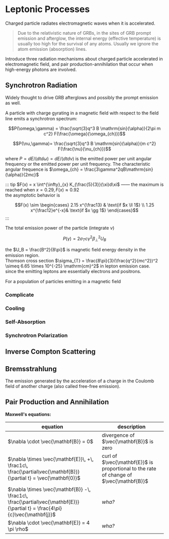 # Leptonic Processes

Charged particle radiates electromagnetic waves when it is accelerated.

> Due to the relativistic nature of GRBs, in the sites of GRB prompt emission and afterglow,
> the internal energy (effective temperature) is usually too high for the survival of any atoms.
> Usually we ignore the atom emission (absorption) lines.

Introduce three radiation mechanisms about charged particle accelerated in electromagnetic field, and
pair production-annihilation that occur when high-energy photons are involved.

## Synchrotron Radiation

Widely thought to drive GRB afterglows and possibly the prompt emission as well.

A particle with charge gyrating in a magnetic ﬁeld with respect to the ﬁeld line emits a synchrotron spectrum:

$$P(\omega,\gamma) = \frac{\sqrt{3}q^3 B \mathrm{sin}(\alpha)}{2\pi m c^2} F(\frac{\omega}{\omega_{ch}})$$

$$P(\nu,\gamma)= \frac{\sqrt{3}q^3 B \mathrm{sin}(\alpha)}{m c^2} F(\frac{\nu}{\nu_{ch}})$$

where $P = dE/(dtd\omega)= dE/(dtd\nu)$ is the emitted power per unit angular frequency or the emitted power per unit frequency.
The characteristic angular frequence is $\omega_{ch} = \frac{3\gamma^2qB\mathrm{sin}(\alpha)}{2mc}$

::: tip $F(x) = x \int^{\infty}_{x} K_{\frac{5}{3}}(\xi)d\xi$ —— the maximum is reached when $x=0.29,F(x)\approx0.92$   
the asymptotic behavior is

$$F(x) \sim \begin{cases}
    2.15 x^{\frac13}      &  \text{if $x \ll 1$} \\
    1.25 x^{\frac12}e^{-x}&  \text{if $x \gg 1$}
\end{cases}$$
:::

The total emission power of the particle (integrate $\nu$)

$$P(\gamma) = 2\sigma_{T} c \gamma^2 \beta^2_{\bot} U_B$$

the $U_B = \frac{B^2}{8\pi}$ is magnetic ﬁeld energy density in the emission region.  
Thomson cross section $\sigma_{T} = \frac{8\pi}{3}(\frac{q^2}{mc^2})^2 \simeq 6.65 \times 10^{-25} \mathrm{cm}^2$
in lepton emission case.   
since the emitting leptons are essentially electrons and positrons.


For a population of particles emitting in a magnetic ﬁeld

### Complicate

### Cooling

### Self-Absorption

### Synchrotron Polarization


## Inverse Compton Scattering

## Bremsstrahlung
The emission generated by the acceleration of a charge in the Coulomb field of
another charge (also called free-free emission).


## Pair Production and Annihilation

**Maxwell's equations:**

|  equation                                                                                                                                                                 | description                                                                           |
| ------------------------------------------------------------------------------------------------------------------------------------------------------------------------- | -------------------------------------------------------------------------------------- |
| $\nabla \cdot \vec{\mathbf{B}}  = 0$                                                                                                                                      | divergence of $\vec{\mathbf{B}}$ is zero                                               |
| $\nabla \times \vec{\mathbf{E}}\, +\, \frac1c\, \frac{\partial\vec{\mathbf{B}}}{\partial t}  = \vec{\mathbf{0}}$                                                          | curl of $\vec{\mathbf{E}}$ is proportional to the rate of change of $\vec{\mathbf{B}}$ |
| $\nabla \times \vec{\mathbf{B}} -\, \frac1c\, \frac{\partial\vec{\mathbf{E}}}{\partial t} = \frac{4\pi}{c}\vec{\mathbf{j}}$ | _wha?_|                                                                                
| $\nabla \cdot \vec{\mathbf{E}} = 4 \pi \rho$ | _wha?_                                                                               |

